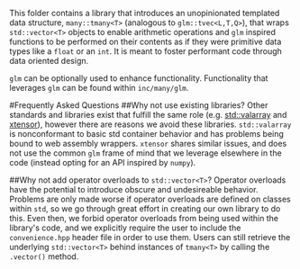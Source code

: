 This folder contains a library that introduces an unopinionated templated data structure, `many::tmany<T>` (analogous to `glm::tvec<L,T,Q>`), that wraps `std::vector<T>` objects to enable arithmetic operations and `glm` inspired functions to be performed on their contents as if they were primitive data types like a `float` or an `int`. It is meant to foster performant code through data oriented design. 

`glm` can be optionally used to enhance functionality. Functionality that leverages `glm` can be found within `inc/many/glm`. 

#Frequently Asked Questions
##Why not use existing libraries?
Other standards and libraries exist that fulfill the same role (e.g. [std::valarray](https://en.cppreference.com/w/cpp/numeric/composite) and [xtensor](https://github.com/QuantStack/xtensor)), however there are reasons we avoid these libraries. `std::valarray` is nonconformant to basic std container behavior and has problems being bound to web assembly wrappers. `xtensor` shares similar issues, and does not use the common `glm` frame of mind that we leverage elsewhere in the code (instead opting for an API inspired by `numpy`). 

##Why not add operator overloads to `std::vector<T>`? 
Operator overloads have the potential to introduce obscure and undesireable behavior. Problems are only made worse if operator overloads are defined on classes within `std`, so we go through great effort in creating our own library to do this. Even then, we forbid operator overloads from being used within the library's code, and we explicitly require the user to include the `convenience.hpp` header file in order to use them. Users can still retrieve the underlying `std::vector<T>` behind instances of `tmany<T>` by calling the `.vector()` method. 

